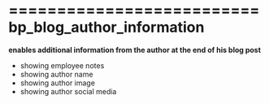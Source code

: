 ==========================
bp_blog_author_information
==========================

__enables additional information from the author at the end of his blog post__

* showing employee notes
* showing author name
* showing author image
* showing author social media